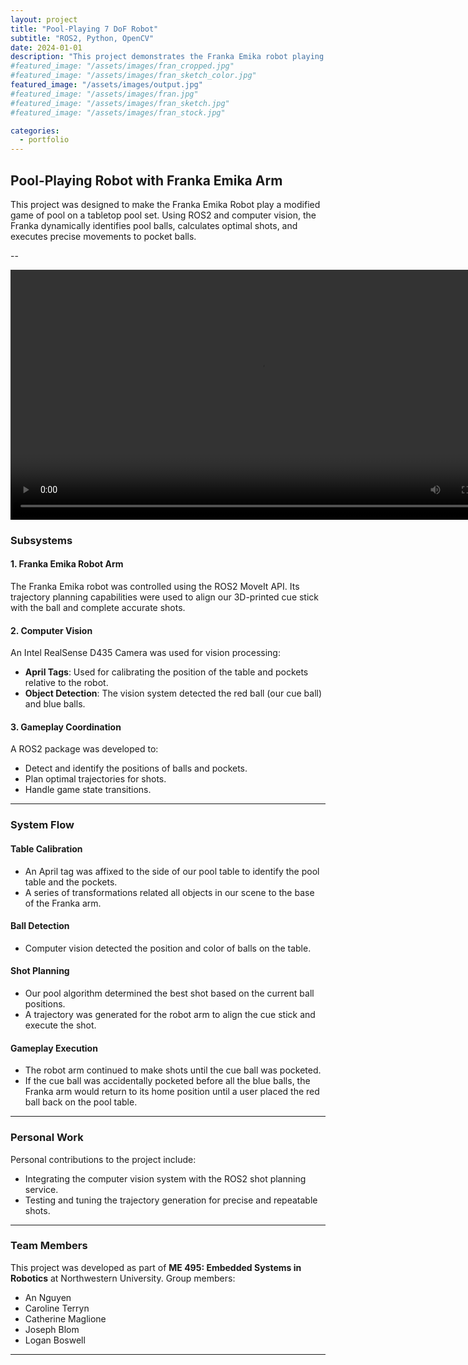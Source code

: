 ```yaml
---
layout: project
title: "Pool-Playing 7 DoF Robot"
subtitle: "ROS2, Python, OpenCV"
date: 2024-01-01
description: "This project demonstrates the Franka Emika robot playing pool, using computer vision to identify and pocket balls dynamically."
#featured_image: "/assets/images/fran_cropped.jpg" 
#featured_image: "/assets/images/fran_sketch_color.jpg" 
featured_image: "/assets/images/output.jpg" 
#featured_image: "/assets/images/fran.jpg" 
#featured_image: "/assets/images/fran_sketch.jpg" 
#featured_image: "/assets/images/fran_stock.jpg" 

categories:
  - portfolio
---
```




## Pool-Playing Robot with Franka Emika Arm

This project was designed to make the Franka Emika Robot play a modified game of pool on a tabletop pool set. Using ROS2 and computer vision, the Franka dynamically identifies pool balls, calculates optimal shots, and executes precise movements to pocket balls.

--

<video controls width="800" style="display: block; margin: 0 auto;">
  <source src="/assets/images/pool.mp4" type="video/mp4">
  Your browser does not support the video tag.
</video>


### Subsystems

#### 1. Franka Emika Robot Arm
The Franka Emika robot was controlled using the ROS2 MoveIt API. Its trajectory planning capabilities were used to align our 3D-printed cue stick with the ball and complete accurate shots.

#### 2. Computer Vision
An Intel RealSense D435 Camera was used for vision processing:
- **April Tags**: Used for calibrating the position of the table and pockets relative to the robot.
- **Object Detection**: The vision system detected the red ball (our cue ball) and blue balls.

#### 3. Gameplay Coordination
A ROS2 package was developed to:
- Detect and identify the positions of balls and pockets.
- Plan optimal trajectories for shots.
- Handle game state transitions.

---

### System Flow

#### Table Calibration
- An April tag was affixed to the side of our pool table to identify the pool table and the pockets.
- A series of transformations related all objects in our scene to the base of the Franka arm.

#### Ball Detection
- Computer vision detected the position and color of balls on the table.

#### Shot Planning
- Our pool algorithm determined the best shot based on the current ball positions.
- A trajectory was generated for the robot arm to align the cue stick and execute the shot.

#### Gameplay Execution
- The robot arm continued to make shots until the cue ball was pocketed.
- If the cue ball was accidentally pocketed before all the blue balls, the Franka arm would return to its home position until a user placed the red ball back on the pool table.

---

### Personal Work

Personal contributions to the project include:
- Integrating the computer vision system with the ROS2 shot planning service.
- Testing and tuning the trajectory generation for precise and repeatable shots.

---

### Team Members

This project was developed as part of **ME 495: Embedded Systems in Robotics** at Northwestern University. Group members:
- An Nguyen
- Caroline Terryn
- Catherine Maglione
- Joseph Blom
- Logan Boswell


---
